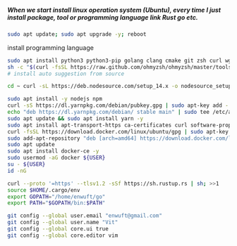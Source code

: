 ##### When we start install linux operation system (Ubuntu), every time I just install package, tool or programming language link Rust go etc.

```bash
sudo apt update; sudo apt upgrade -y; reboot
```
install programming language
```bash
sudo apt install python3 python3-pip golang clang cmake git zsh curl wget nvim -y
sh -c "$(curl -fsSL https://raw.github.com/ohmyzsh/ohmyzsh/master/tools/install.sh)"
# install auto suggestion from source
```

```bash
cd ~ curl -sL https://deb.nodesource.com/setup_14.x -o nodesource_setup.sh; bash nodesource_setup.sh
```
```bash
sudo apt install -y nodejs npm
curl -sS https://dl.yarnpkg.com/debian/pubkey.gpg | sudo apt-key add -
echo "deb https://dl.yarnpkg.com/debian/ stable main" | sudo tee /etc/apt/sources.list.d/yarn.list
sudo apt update && sudo apt install yarn -y
sudo apt install apt-transport-https ca-certificates curl software-properties-common
curl -fsSL https://download.docker.com/linux/ubuntu/gpg | sudo apt-key add -
sudo add-apt-repository "deb [arch=amd64] https://download.docker.com/linux/ubuntu focal stable"
sudo apt update
sudo apt install docker-ce -y
sudo usermod -aG docker ${USER}
su - ${USER}
id -nG
```
```bash
curl --proto '=https' --tlsv1.2 -sSf https://sh.rustup.rs | sh; >>1
source $HOME/.cargo/env
export GOPATH="/home/enwuft/go"
export PATH="$GOPATH/bin:$PATH"
```

```bash
git config --global user.email "enwuft@gmail.com"
git config --global user.name "Vit"
git config --global core.ui true
git config --global core.editor vim
```
